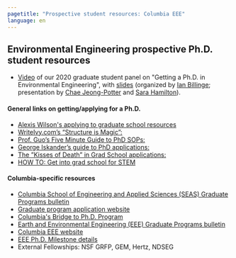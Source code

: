 ```yaml
---
pagetitle: "Prospective student resources: Columbia EEE"
language: en
---
```


## Environmental Engineering prospective Ph.D. student resources

- [Video](https://drive.google.com/file/d/1pSojUJMw4pRvyTfy-Q5ODPQN6mHr1_lV/view?usp=sharing)
  of our 2020 graduate student panel on "Getting a Ph.D. in
  Environmental
  Engineering",
  with
  [slides](https://drive.google.com/file/d/1EuB7GhQnE7q98BraTVnPeqhrGLgsvqiX/view?usp=sharing) (organized
  by [Ian
  Billinge](https://yiplab-h2o-e-env.eee.columbia.edu/ian-billinge);
  presentation by [Chae Jeong-Potter](http://www.columbia.edu/cu/catalysis-environment/phdstudents.html) and [Sara Hamilton](https://parklab.engineering.columbia.edu/people/sara-triana-hamilton)).

#### General links on getting/applying for a Ph.D.

- [Alexis Wilson's applying to graduate school
  resources](https://www.alexismwilson.com/applying-to-graduate-school)
- [WriteIvy.com’s “Structure is Magic”:](http://writeivy.com/structure-is-magic-a-guide-to-the-graduate-sop/)
- [Prof. Guo’s Five Minute Guide to PhD SOPs:](https://pg.ucsd.edu/PhD-application-tips.htm)
- [George Iskander’s guide to PhD applications:](https://github.com/gwisk/gradguide)
- [The ”Kisses of Death” in Grad School applications:](https://psychology.unl.edu/psichi/Graduate_School_Application_Kisses_of_Death.pdf)
- [HOW TO: Get into grad school for STEM](http://matt.might.net/articles/how-to-apply-and-get-in-to-graduate-school-in-science-mathematics-engineering-or-computer-science/)


#### Columbia-specific resources

- [Columbia School of Engineering and Applied Sciences (SEAS) Graduate
  Programs
  bulletin](https://www.gradengineering.columbia.edu/academics/graduate/doctoral)
- [Graduate program application
  website](https://www.gradengineering.columbia.edu/graduate-admissions/application-requirements)
- [Columbia's Bridge to
  Ph.D. Program](https://bridgetophd.facultydiversity.columbia.edu/)
- [Earth and Environmental Engineering (EEE) Graduate Programs
  bulletin](https://bulletin.engineering.columbia.edu/graduate-programs-8)
- [Columbia EEE website](https://www.eee.columbia.edu/)
- [EEE Ph.D. Milestone details](https://www.eee.columbia.edu/doctor/doctoral-qualifying-examination)
- External Fellowships: NSF GRFP, GEM, Hertz, NDSEG

